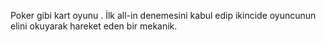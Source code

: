 
Poker gibi kart oyunu . İlk all-in denemesini kabul edip ikincide oyuncunun elini okuyarak hareket eden bir mekanik.